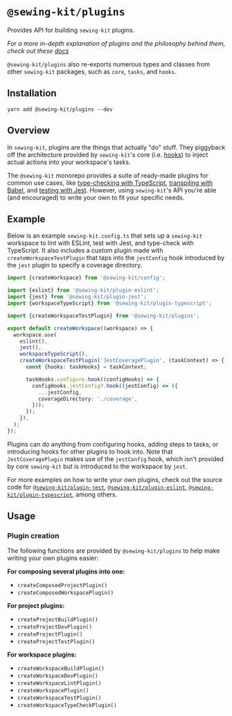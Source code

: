 # `@sewing-kit/plugins`

Provides API for building `sewing-kit` plugins.

_For a more in-depth explanation of plugins and the philosophy behind them, check out these [docs](/documentation/plugins.md)_

`@sewing-kit/plugins` also re-exports numerous types and classes from other `sewing-kit` packages, such as `core`, `tasks`, and `hooks`.

## Installation

```
yarn add @sewing-kit/plugins --dev
```

## Overview

In `sewing-kit`, plugins are the things that actually "do" stuff. They piggyback off the architecture provided by `sewing-kit`'s core (i.e. [hooks](../hooks)) to inject actual actions into your workspace's tasks.

The `@sewing-kit` monorepo provides a suite of ready-made plugins for common use cases, like [type-checking with TypeScript](../plugin-typescript), [transpiling with Babel](../plugin-javascript), and [testing with Jest](../plugin-jest). However, using `sewing-kit`'s API you're able (and encouraged) to write your own to fit your specific needs.

## Example

Below is an example `sewing-kit.config.ts` that sets up a `sewing-kit` workspace to lint with ESLint, test with Jest, and type-check with TypeScript. It also includes a custom plugin made with `createWorkspaceTestPlugin` that taps into the `jestConfig` hook introduced by the `jest` plugin to specify a coverage directory.

```ts
import {createWorkspace} from '@sewing-kit/config';

import {eslint} from '@sewing-kit/plugin-eslint';
import {jest} from '@sewing-kit/plugin-jest';
import {workspaceTypeScript} from '@sewing-kit/plugin-typescript';

import {createWorkspaceTestPlugin} from '@sewing-kit/plugins';

export default createWorkspace((workspace) => {
  workspace.use(
    eslint(),
    jest(),
    workspaceTypeScript(),
    createWorkspaceTestPlugin('JestCoveragePlugin', (taskContext) => {
      const {hooks: taskHooks} = taskContext;

      taskHooks.configure.hook((configHooks) => {
        configHooks.jestConfig?.hook((jestConfig) => ({
          ...jestConfig,
          coverageDirectory: './coverage',
        }));
      });
    }),
  );
});
```

Plugins can do anything from configuring hooks, adding steps to tasks, or introducing hooks for other plugins to hook into. Note that `JestCoveragePlugin` makes use of the `jestConfig` hook, which isn't provided by core `sewing-kit` but is introduced to the workspace by `jest`.

For more examples on how to write your own plugins, check out the source code for [`@sewing-kit/plugin-jest`](../plugin-jest), [`@sewing-kit/plugin-eslint`](../plugin-eslint), [`@sewing-kit/plugin-typescript`](../plugin-typescript), among others.

## Usage

### Plugin creation

The following functions are provided by `@sewing-kit/plugins` to help make writing your own plugins easier:

**For composing several plugins into one:**

- `createComposedProjectPlugin()`
- `createComposedWorkspacePlugin()`

**For project plugins:**

- `createProjectBuildPlugin()`
- `createProjectDevPlugin()`
- `createProjectPlugin()`
- `createProjectTestPlugin()`

**For workspace plugins:**

- `createWorkspaceBuildPlugin()`
- `createWorkspaceDevPlugin()`
- `createWorkspaceLintPlugin()`
- `createWorkspacePlugin()`
- `createWorkspaceTestPlugin()`
- `createWorkspaceTypeCheckPlugin()`
